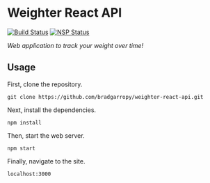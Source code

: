 # Weighter React API

[![Build Status](https://travis-ci.org/bradgarropy/weighter.svg)](https://travis-ci.org/bradgarropy/weighter)
[![NSP Status](https://nodesecurity.io/orgs/brad-garropy/projects/0415281c-be83-4517-885f-caffaba98b32/badge)](https://nodesecurity.io/orgs/brad-garropy/projects/0415281c-be83-4517-885f-caffaba98b32)

*Web application to track your weight over time!*


## Usage

First, clone the repository.

```
git clone https://github.com/bradgarropy/weighter-react-api.git
```

Next, install the dependencies.

```
npm install
```

Then, start the web server.

```
npm start
```

Finally, navigate to the site.

```
localhost:3000
```

